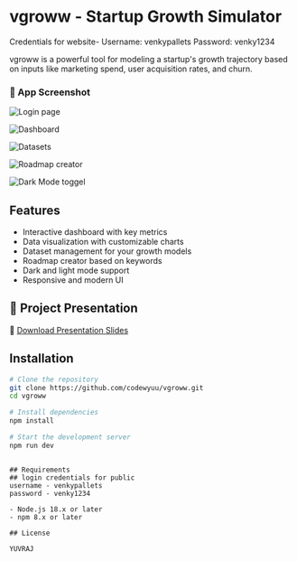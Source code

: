 # vgroww - Startup Growth Simulator

Credentials for website-
Username: venkypallets
Password: venky1234

vgroww is a powerful tool for modeling a startup's growth trajectory based on inputs like marketing spend, user acquisition rates, and churn.

### 📸 App Screenshot

![Login page](public/assets/image8.png)

![Dashboard](public/assets/image7.png)

![Datasets](public/assets/image5.png)

![Roadmap creator](public/assets/image3.png)

![Dark Mode toggel](public/assets/image.png)

## Features

- Interactive dashboard with key metrics
- Data visualization with customizable charts
- Dataset management for your growth models
- Roadmap creator based on keywords
- Dark and light mode support
- Responsive and modern UI


## 🎯 Project Presentation

📂 [Download Presentation Slides](public/assets/vgroww%20ppt.pdf)

## Installation

```bash
# Clone the repository
git clone https://github.com/codewyuu/vgroww.git
cd vgroww

# Install dependencies
npm install

# Start the development server
npm run dev
```

```

## Requirements
## login credentials for public
username - venkypallets
password - venky1234

- Node.js 18.x or later
- npm 8.x or later

## License

YUVRAJ
```

